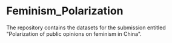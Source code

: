 # Feminism_Polarization
The repository contains the datasets for the submission entitled "Polarization of public opinions on feminism in China".
